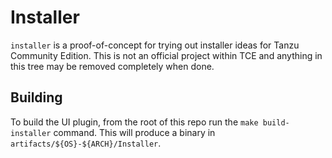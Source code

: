 # Installer

`installer` is a proof-of-concept for trying out installer ideas for Tanzu
Community Edition. This is not an official project within TCE and anything in
this tree may be removed completely when done.

## Building

To build the UI plugin, from the root of this repo run the `make build-installer`
command. This will produce a binary in `artifacts/${OS}-${ARCH}/Installer`.
